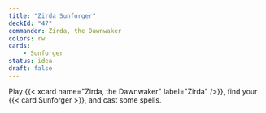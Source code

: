 ```yaml
---
title: "Zirda Sunforger"
deckId: "47"
commander: Zirda, the Dawnwaker
colors: rw
cards:
    - Sunforger
status: idea
draft: false
---
```


Play {{< xcard name="Zirda, the Dawnwaker" label="Zirda" />}}, find your {{< card Sunforger >}}, and cast some spells.
